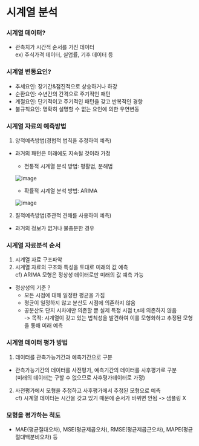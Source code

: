 # 시계열 분석

### 시계열 데이터?
 - 관측치가 시간적 순서를 가진 데이터   
 ex)  주식가격 데이터, 실업률, 기후 데이터 등
 
 ### 시계열 변동요인?
- 추세요인: 장기간&점진적으로 상승하거나 하강
- 순환요인: 수년간의 간격으로 주기적인 패턴
- 계절요인: 단기적이고 주기적인 패턴을 갖고 반복적인 경향
- 불규칙요인: 명확히 설명할 수 없는 요인에 의한 우연변동



### 시계열 자료의 예측방법
1. 양적예측방법(경헙적 법칙을 추정하여 예측)
- 과거의 패턴은 미래에도 지속될 것이라 가정
  - 전통적 시계열 분석 방법: 평활법, 분해법
  
  ![image](https://user-images.githubusercontent.com/33725048/76771968-7bc58200-67e3-11ea-9760-0593afb03ae0.png)

  - 확률적 시계열 분석 방법: ARIMA
  
  
  ![image](https://user-images.githubusercontent.com/33725048/76772025-926bd900-67e3-11ea-96b7-e4394530e739.png)
  
  
 2. 질적예측방법(주관적 견해를 사용하여 예측)
 - 과거의 정보가 없거나 불충분한 경우
 
 ### 시계열 자료분석 순서
1. 시계열 자료 구조파악
2. 시계열 자료의 구조와 특성을 토대로 미래의 값 예측   
cf)  ARIMA 모형은 정상성 데이터로만 미래의 값 예측 가능   
- 정상성의 기준 ?
  - 모든 시점에 대해 일정한 평균을 가짐
  - 평균이 일정하지 않고 분산도 시점에 의존하지 않음
  - 공분산도 단지 시차에만 의존할 뿐 실제 특정 시점 t,s에 의존하지 않음   
    -> 목적: 시계열이 갖고 있는 법칙성을 발견하여 이를 모형화하고 추정된 모형을 통해 미래 예측
    
 ### 시계열 데이터 평가 방법
1. 데이터를 관측가능기간과 예측기간으로 구분
- 관측가능기간의 데이터를 사전평가, 예측기간의 데이터를 사후평가로 구분   
(미래의 데이터는 구할 수 없으므로 사후평가데이터로 가정)
2. 사전평가에서 모형을 추정하고 사후평가에서 추정된 모형으로 예측   
  cf) 시계열 데이터는 시간을 갖고 있기 때문에 순서가 바뀌면 안됨 -> 샘플링 X

### 모형을 평가하는 척도
- MAE(평균절대오차), MSE(평균제곱오차), RMSE(평균제곱근오차), MAPE(평균절대백분비오차) 등







